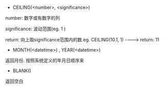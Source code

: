 - CEILING(\<number\>, \<significance\>)  

number: 数字或有数字的列
  
significance: 波动范围(eg. 1 )

return: 向上取significance范围内的数.eg. CEILING(10.1, 1) ----> return: 11
  
- MONTH(\<datetime\>) , YEAR(\<datetime\>)

返回月份. 按照系统定义的年月日顺序来

- BLANK()

返回空白
